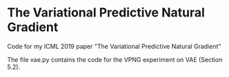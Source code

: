 # The Variational Predictive Natural Gradient
Code for my ICML 2019 paper "The Variational Predictive Natural Gradient"

The file vae.py contains the code for the VPNG experiment on VAE (Section 5.2).
